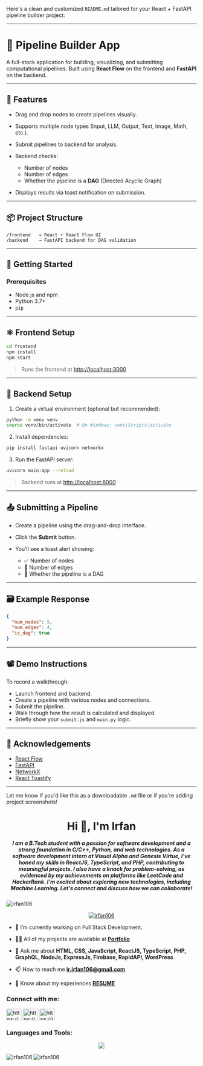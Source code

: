 Here's a clean and customized `README.md` tailored for your React + FastAPI pipeline builder project:

---

# 🧪 Pipeline Builder App

A full-stack application for building, visualizing, and submitting computational pipelines. Built using **React Flow** on the frontend and **FastAPI** on the backend.

---

## 🚀 Features

* Drag and drop nodes to create pipelines visually.
* Supports multiple node types (Input, LLM, Output, Text, Image, Math, etc.).
* Submit pipelines to backend for analysis.
* Backend checks:

  * Number of nodes
  * Number of edges
  * Whether the pipeline is a **DAG** (Directed Acyclic Graph)
* Displays results via toast notification on submission.

---

## 📦 Project Structure

```
/frontend   → React + React Flow UI  
/backend    → FastAPI backend for DAG validation
```

---

## 🔧 Getting Started

### Prerequisites

* Node.js and npm
* Python 3.7+
* `pip`

---

## ⚛️ Frontend Setup

```bash
cd frontend
npm install
npm start
```

> Runs the frontend at [http://localhost:3000](http://localhost:3000)

---

## 🐍 Backend Setup

1. Create a virtual environment (optional but recommended):

```bash
python -m venv venv
source venv/bin/activate  # On Windows: venv\Scripts\activate
```

2. Install dependencies:

```bash
pip install fastapi uvicorn networkx
```

3. Run the FastAPI server:

```bash
uvicorn main:app --reload
```

> Backend runs at [http://localhost:8000](http://localhost:8000)

---

## 📤 Submitting a Pipeline

* Create a pipeline using the drag-and-drop interface.
* Click the **Submit** button.
* You’ll see a toast alert showing:

  * ✅ Number of nodes
  * 🔗 Number of edges
  * 📐 Whether the pipeline is a DAG

---

## 🗃 Example Response

```json
{
  "num_nodes": 5,
  "num_edges": 4,
  "is_dag": true
}
```

---

## 📽️ Demo Instructions

To record a walkthrough:

* Launch frontend and backend.
* Create a pipeline with various nodes and connections.
* Submit the pipeline.
* Walk through how the result is calculated and displayed.
* Briefly show your `submit.js` and `main.py` logic.

---

## 🤝 Acknowledgements

* [React Flow](https://reactflow.dev/)
* [FastAPI](https://fastapi.tiangolo.com/)
* [NetworkX](https://networkx.org/)
* [React Toastify](https://fkhadra.github.io/react-toastify/introduction)

---

Let me know if you'd like this as a downloadable `.md` file or if you're adding project screenshots!




<h1 align="center">Hi 👋, I'm Irfan</h1>
<h5 align="center">I am a B.Tech student with a passion for software development and a strong foundation in C/C++, Python, and web technologies. As a software development intern at Visual Alpha and Genesis Virtue, I've honed my skills in ReactJS, TypeScript, and PHP, contributing to meaningful projects. I also have a knack for problem-solving, as evidenced by my achievements on platforms like LeetCode and HackerRank. I'm excited about exploring new technologies, including Machine Learning. Let's connect and discuss how we can collaborate!</h5>
<!-- <img src="https://art.pixilart.com/sr2712ab0b35ecd.gif" height="400px"/> -->

<p align="left"> <img src="https://komarev.com/ghpvc/?username=irfan106&label=Profile%20views&color=0e75b6&style=flat" alt="irfan106" /> </p>

<p align="center"> <a href="https://github.com/ryo-ma/github-profile-trophy"><img src="https://github-profile-trophy.vercel.app/?username=irfan106&ryo-ma&theme=onedark" alt="irfan106" /></a> </p>

- 🔭 I’m currently working on Full Stack Development.

- 👨‍💻 All of my projects are available at [**Portfolio**](https://portfolio-irfan-2504.netlify.app/)

- 💬 Ask me about **HTML, CSS, JavaScript, ReactJS, TypeScript, PHP, GraphQL, NodeJs, ExpressJs, Firebase, RapidAPI, WordPress**

- 📫 How to reach me **ir.irfan106@gmail.com**

- 📄 Know about my experiences [**RESUME**](https://drive.google.com/file/d/1AyJnENtB4qa3hjUUCe4nZ1Nh3B0XRK_Y/view)

<h3 align="left">Connect with me:</h3>
<p align="left">
<a href="https://www.linkedin.com/in/irfan-0a4883194" target="blank"><img align="center" src="https://skillicons.dev/icons?i=linkedin" alt="https://www.linkedin.com/in/irfan-0a4883194" height="30" width="40" /></a>
<!-- <a href="https://stackoverflow.com/users/22346256" target="blank"><img align="center" src="https://raw.githubusercontent.com/rahuldkjain/github-profile-readme-generator/master/src/images/icons/Social/stack-overflow.svg" alt="22346256" height="30" width="40" /></a> -->
<a href="https://www.codechef.com/users/irfii2504" target="blank"><img align="center" src="https://avatars.githubusercontent.com/u/11960354?v=4" alt="https://www.codechef.com/users/irfii2504" height="30" width="40" /></a>
<a href="https://leetcode.com/WorkHard123/" target="blank"><img align="center" src="https://iconape.com/wp-content/png_logo_vector/leetcode-logo-white-no-text.png" alt="https://leetcode.com/WorkHard123/" height="30" width="40" /></a>
</p>

<h3 align="left">Languages and Tools:</h3>
<p align="center">
  <a href="#">
    <img src="https://skillicons.dev/icons?i=html,css,js,react,ts,php,graphql,nodejs,express,firebase,wordpress,git,github,gitlab,bootstrap,c,cpp,discord,figma,heroku,laravel,matlab,mongodb,mysql,netlify,nextjs,octave,py,redux,tailwind,vercel,vscode," />
  </a>
</p>

<p><img align="left" src="https://github-readme-stats.vercel.app/api/top-langs?username=irfan106&show_icons=true&locale=en&layout=compact" alt="irfan106" /></p>


<p><img align="center" src="https://github-readme-streak-stats.herokuapp.com/?user=irfan106" alt="irfan106" /></p>
